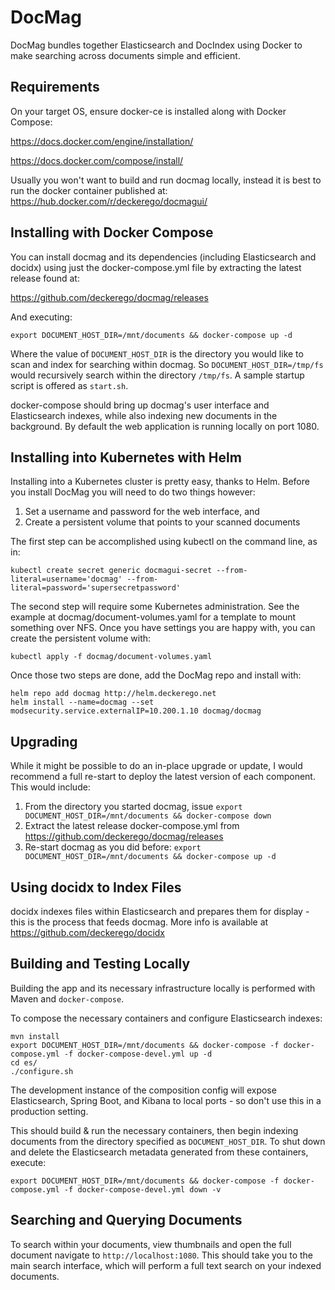 # DocMag

DocMag bundles together Elasticsearch and DocIndex using Docker
to make searching across documents simple and efficient.


## Requirements

On your target OS, ensure docker-ce is installed along with Docker Compose:

https://docs.docker.com/engine/installation/

https://docs.docker.com/compose/install/

Usually you won't want to build and run docmag locally, instead it is best to
run the docker container published at: https://hub.docker.com/r/deckerego/docmagui/


## Installing with Docker Compose

You can install docmag and its dependencies (including Elasticsearch and docidx) using
just the docker-compose.yml file by extracting the latest release found at:

https://github.com/deckerego/docmag/releases

And executing:

    export DOCUMENT_HOST_DIR=/mnt/documents && docker-compose up -d

Where the value of `DOCUMENT_HOST_DIR` is the directory you would like to scan and
index for searching within docmag. So `DOCUMENT_HOST_DIR=/tmp/fs` would recursively
search within the directory `/tmp/fs`. A sample startup script is offered as `start.sh`.

docker-compose should bring up docmag's user interface and Elasticsearch indexes, while also
indexing new documents in the background. By default the web application is running
locally on port 1080.


## Installing into Kubernetes with Helm

Installing into a Kubernetes cluster is pretty easy, thanks to Helm. Before you
install DocMag you will need to do two things however:

1. Set a username and password for the web interface, and
2. Create a persistent volume that points to your scanned documents

The first step can be accomplished using kubectl on the command line, as in:

    kubectl create secret generic docmagui-secret --from-literal=username='docmag' --from-literal=password='supersecretpassword'

The second step will require some Kubernetes administration. See the example at
docmag/document-volumes.yaml for a template to mount something over NFS. Once you
have settings you are happy with, you can create the persistent volume with:

    kubectl apply -f docmag/document-volumes.yaml

Once those two steps are done, add the DocMag repo and install with:

    helm repo add docmag http://helm.deckerego.net
    helm install --name=docmag --set modsecurity.service.externalIP=10.200.1.10 docmag/docmag


## Upgrading

While it might be possible to do an in-place upgrade or update, I would recommend a full
re-start to deploy the latest version of each component. This would include:

1. From the directory you started docmag, issue `export DOCUMENT_HOST_DIR=/mnt/documents && docker-compose down`
2. Extract the latest release docker-compose.yml from https://github.com/deckerego/docmag/releases
3. Re-start docmag as you did before: `export DOCUMENT_HOST_DIR=/mnt/documents && docker-compose up -d`


## Using docidx to Index Files

docidx indexes files within Elasticsearch and prepares them for display - this is the
process that feeds docmag. More info is available at https://github.com/deckerego/docidx


## Building and Testing Locally

Building the app and its necessary infrastructure locally is performed with
Maven and `docker-compose`.

To compose the necessary containers and configure Elasticsearch indexes:

    mvn install
    export DOCUMENT_HOST_DIR=/mnt/documents && docker-compose -f docker-compose.yml -f docker-compose-devel.yml up -d
    cd es/
    ./configure.sh

The development instance of the composition config will expose Elasticsearch,
Spring Boot, and Kibana to local ports - so don't use this in a
production setting.

This should build & run the necessary containers, then begin indexing documents
from the directory specified as `DOCUMENT_HOST_DIR`. To shut down and delete the
Elasticsearch metadata generated from these containers, execute:

    export DOCUMENT_HOST_DIR=/mnt/documents && docker-compose -f docker-compose.yml -f docker-compose-devel.yml down -v


## Searching and Querying Documents

To search within your documents, view thumbnails and open the full document
navigate to `http://localhost:1080`. This should take you to the main search
interface, which will perform a full text search on your indexed documents.
